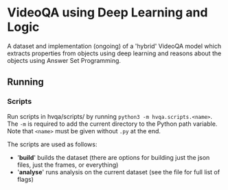 # VideoQA using Deep Learning and Logic

A dataset and implementation (ongoing) of a 'hybrid' VideoQA model which extracts properties from objects using deep learning and reasons about the objects using Answer Set Programming.

## Running

### Scripts

Run scripts in hvqa/scripts/ by running `python3 -m hvqa.scripts.<name>`. The `-m` is required to add the current directory to the Python path variable. Note that `<name>` must be given without `.py` at the end.

The scripts are used as follows:
* '**build**' builds the dataset (there are options for building just the json files, just the frames, or everything)
* '**analyse**' runs analysis on the current dataset (see the file for full list of flags)
